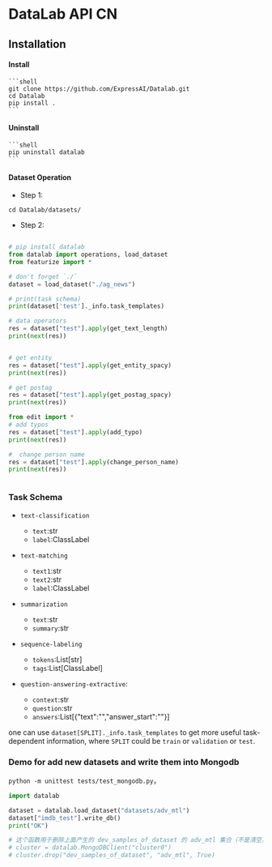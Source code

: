 # DataLab API CN

## Installation
#### Install


    ```shell
    git clone https://github.com/ExpressAI/Datalab.git
    cd Datalab
    pip install .
    ```

#### Uninstall
    ```shell
    pip uninstall datalab
    ```

#### Dataset Operation

* Step 1:
```shell
cd Datalab/datasets/

```

* Step 2:
```python

# pip install datalab
from datalab import operations, load_dataset
from featurize import *

# don't forget `./`
dataset = load_dataset("./ag_news")

# print(task schema)
print(dataset['test']._info.task_templates)

# data operators
res = dataset["test"].apply(get_text_length)
print(next(res))


# get entity
res = dataset["test"].apply(get_entity_spacy)
print(next(res))

# get postag
res = dataset["test"].apply(get_postag_spacy)
print(next(res))

from edit import *
# add typos
res = dataset["test"].apply(add_typo)
print(next(res))

#  change person name
res = dataset["test"].apply(change_person_name)
print(next(res))



```

### Task Schema

* `text-classification`
    * `text`:str
    * `label`:ClassLabel
    
* `text-matching`
    * `text1`:str
    * `text2`:str
    * `label`:ClassLabel
    
* `summarization`
    * `text`:str
    * `summary`:str
    
* `sequence-labeling`
    * `tokens`:List[str]
    * `tags`:List[ClassLabel]
    
* `question-answering-extractive`:
    * `context`:str
    * `question`:str
    * `answers`:List[{"text":"","answer_start":""}]


one can use `dataset[SPLIT]._info.task_templates` to get more useful task-dependent information, where
`SPLIT` could be `train` or `validation` or `test`.


   

### Demo for add new datasets and write them into Mongodb

`python -m unittest tests/test_mongodb.py`，

```python
import datalab

dataset = datalab.load_dataset("datasets/adv_mtl")
dataset["imdb_test"].write_db()
print("OK")

# 这个函数用于删除上面产生的 dev_samples_of_dataset 的 adv_mtl 集合（不是清空），慎用
# cluster = datalab.MongoDBClient("cluster0")
# cluster.drop("dev_samples_of_dataset", "adv_mtl", True)

```


